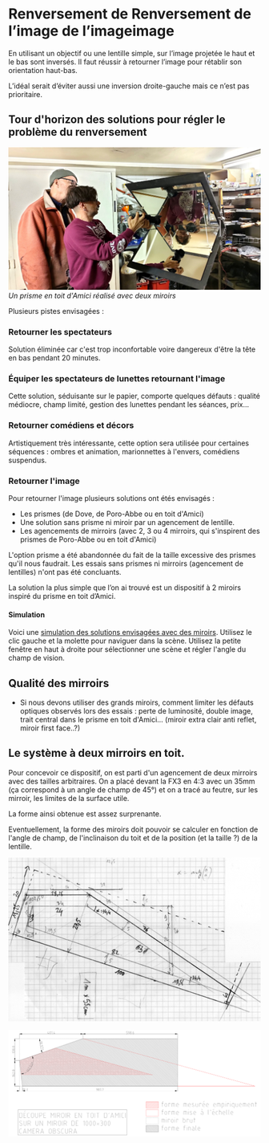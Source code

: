 
# Renversement de Renversement de l’image de l’imageimage

En utilisant un objectif ou une lentille simple, sur l’image projetée le haut et le bas sont inversés. Il faut réussir à retourner l’image pour rétablir son orientation haut-bas.

L’idéal serait d’éviter aussi une inversion droite-gauche mais ce n’est pas prioritaire.

## Tour d'horizon des solutions pour régler le problème du renversement

![prisme en toit](../photos/toit_amici_1.jpg)
*Un prisme en toit d'Amici réalisé avec deux miroirs*

Plusieurs pistes envisagées :

### Retourner les spectateurs

Solution éliminée car c'est trop inconfortable voire dangereux d'être la tête en bas pendant 20 minutes.

### Équiper les spectateurs de lunettes retournant l'image

Cette solution, séduisante sur le papier, comporte quelques défauts : qualité médiocre, champ limité, gestion des lunettes pendant les séances, prix...

### Retourner comédiens et décors

Artistiquement très intéressante, cette option sera utilisée pour certaines séquences : ombres et animation, marionnettes à l'envers, comédiens suspendus.

### Retourner l'image

Pour retourner l'image plusieurs solutions ont étés envisagés :
- Les prismes (de Dove, de Poro-Abbe ou en toit d'Amici)
- Une solution sans prisme ni miroir par un agencement de lentille.
- Les agencements de mirroirs (avec 2, 3 ou 4 mirroirs, qui s'inspirent des prismes de Poro-Abbe ou en toit d'Amici)

L'option prisme a été abandonnée du fait de la taille excessive des prismes qu'il nous faudrait. Les essais sans prismes ni mirroirs (agencement de lentilles) n'ont pas été concluants.

La solution la plus simple que l’on ai trouvé est un dispositif à 2 miroirs inspiré du prisme en toit d’Amici.

#### Simulation

Voici une [simulation des solutions envisagées avec des miroirs](/contenu/simulation/mirrors/). Utilisez le clic gauche et la molette pour naviguer dans la scène. Utilisez la petite fenêtre en haut à droite pour sélectionner une scène et régler l'angle du champ de vision.

## Qualité des mirroirs

- Si nous devons utiliser des grands miroirs, comment limiter les défauts optiques observés lors des essais : perte de luminosité, double image, trait central dans le prisme en toit d'Amici... (miroir extra clair anti reflet, miroir first face..?)


## Le système à deux mirroirs en toit.

Pour concevoir ce dispositif, on est parti d'un agencement de deux mirroirs avec des tailles arbitraires. On a placé devant la FX3 en 4:3 avec un 35mm (ça correspond à un angle de champ de 45°) et on a tracé au feutre, sur les mirroir, les limites de la surface utile.

La forme ainsi obtenue est assez surprenante.

Eventuellement, la forme des miroirs doit pouvoir se calculer en fonction de l'angle de champ, de l'inclinaison du toit et de la position (et la taille ?) de la lentille.


![forme miroir](/contenu/plans/forme_miroir_amici.jpeg)

![découpe miroir](/contenu/plans/decoupe-miroir-en-toit.png)

